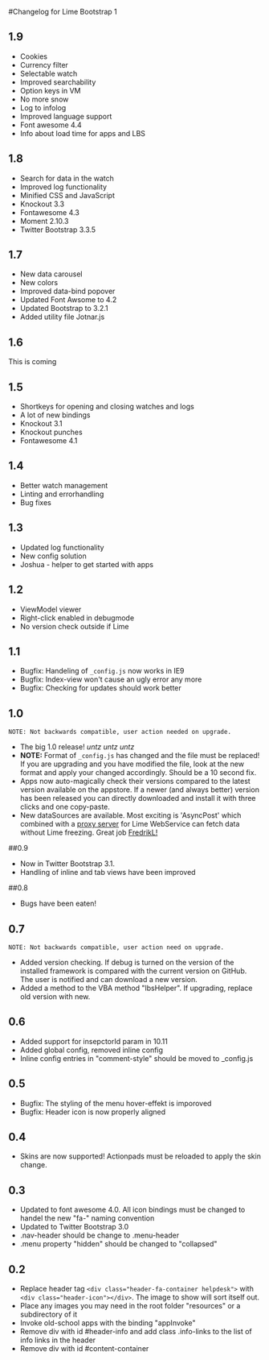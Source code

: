 #Changelog for Lime Bootstrap 1

## 1.9
* Cookies
* Currency filter
* Selectable watch
* Improved searchability
* Option keys in VM
* No more snow
* Log to infolog
* Improved language support
* Font awesome 4.4
* Info about load time for apps and LBS


## 1.8
* Search for data in the watch
* Improved log functionality
* Minified CSS and JavaScript
* Knockout 3.3
* Fontawesome 4.3
* Moment 2.10.3
* Twitter Bootstrap 3.3.5


## 1.7
* New data carousel
* New colors
* Improved data-bind popover
* Updated Font Awsome to 4.2
* Updated Bootstrap to 3.2.1
* Added utility file Jotnar.js

## 1.6
This is coming

## 1.5
*	Shortkeys for opening and closing watches and logs
*	A lot of new bindings
*	Knockout 3.1
*	Knockout punches
*	Fontawesome 4.1

## 1.4
*	Better watch management
*	Linting and errorhandling
*	Bug fixes

## 1.3
*	Updated log functionality
*	New config solution
*	Joshua - helper to get started with apps

## 1.2
*	ViewModel viewer
*	Right-click enabled in debugmode
*	No version check outside if Lime

## 1.1
*	Bugfix: Handeling of `_config.js` now works in IE9
*	Bugfix: Index-view won't cause an ugly error any more
*	Bugfix: Checking for updates should work better

## 1.0
`NOTE: Not backwards compatible, user action needed on upgrade.`

*	The big 1.0 release! *untz* *untz* *untz*
*	__NOTE:__ Format of `_config.js` has changed and the file must be replaced! If you are upgrading and you have modified the file, look at the new format and apply your changed accordingly. Should be a 10 second fix.
*	Apps now auto-magically check their versions compared to the latest version available on the appstore. If a newer (and always better) version has been released you can directly downloaded and install it with three clicks and one copy-paste.
*	New dataSources are available. Most exciting is 'AsyncPost' which combined with a [proxy server](https://github.com/FredrikL/Lime.Proxy) for Lime WebService can fetch data without Lime freezing. Great job [FredrikL!](https://github.com/FredrikL)

##0.9
*	Now in Twitter Bootstrap 3.1.
*	Handling of inline and tab views have been improved

##0.8
* Bugs have been eaten!

## 0.7
`NOTE: Not backwards compatible, user action need on upgrade.`

*	Added version checking. If debug is turned on the version of the installed framework is compared with the current version on GitHub. The user is notified and can download a new version.
*	Added a method to the VBA method "lbsHelper". If upgrading, replace old version with new.

## 0.6
*	Added support for insepctorId param in 10.11
*	Added global config, removed inline config
*	Inline config entries in "comment-style" should be moved to _config.js

## 0.5
*	Bugfix: The styling of the menu hover-effekt is imporoved
*	Bugfix: Header icon is now properly aligned

## 0.4
*	Skins are now supported! Actionpads must be reloaded to apply the skin change.

## 0.3
*	Updated to font awesome 4.0. All icon bindings must be changed to handel the new "fa-" naming convention
*	Updated to Twitter Bootstrap 3.0
*	.nav-header should be change to .menu-header
*	.menu property "hidden" should be changed to "collapsed"

## 0.2
*	Replace header tag `<div class="header-fa-container helpdesk">` with `<div class="header-icon"></div>`. The image to show will sort itself out.
*	Place any images you may need in the root folder "resources" or a subdirectory of it
*	Invoke old-school apps with the binding "appInvoke"
*	Remove div with id #header-info and add class .info-links to the list of info links in the header
*	Remove div with id #content-container
